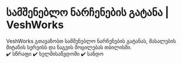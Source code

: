 # სამშენებლო ნარჩენების გატანა | VeshWorks

VeshWorks გთავაზობთ სამშენებლო ნარჩენების გატანას, მასალების მიტანის სერვისს და ნაგვის მოცილებას თბილისში.  
✔️ სწრაფი ✔️ ხელმისაწვდომი ✔️ სანდო
